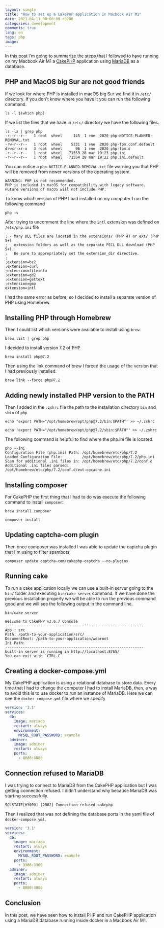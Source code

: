 ```yaml
---
layout: single
title: "How to set up a CakePHP application in Macbook Air M1"
date: 2021-04-11 00:00:00 +0200
categories: development
comments: true
lang: en
tags: php
image: 
---
```


In this post I'm going to summarize the steps that I followed to have running on my Macbook Air M1 a <a href="https://cakephp.org/">CakePHP</a> application using <a href="https://mariadb.org/">MariaDB</a> as a database.

## PHP and MacOS big Sur are not good friends

If we look for where PHP is installed in macOS big Sur we find it in `/etc/` directory. If you don't know where you have it you can run the following command.

```console
ls -l $(which php)
````
If we list the files that we have in `/etc/` directory we have the following files. 

```console
ls -la | grep php
-r--r--r--   1 root  wheel     145  1 ene  2020 php-NOTICE-PLANNED-REMOVAL.txt
-rw-r--r--   1 root  wheel    5331  1 ene  2020 php-fpm.conf.default
drwxr-xr-x   3 root  wheel      96  1 ene  2020 php-fpm.d
-r--r--r--   1 root  wheel   71553 28 mar 19:23 php.ini
-r--r--r--   1 root  wheel   71554 28 mar 19:22 php.ini.default
``` 

You can notice a `php-NOTICE-PLANNED-REMOVAL.txt` file warning you that PHP will be removed from newer versions of the operating system. 

```console
WARNING: PHP is not recommended.
PHP is included in macOS for compatibility with legacy software.
Future versions of macOS will not include PHP.
```

To know which version of PHP I had installed on my computer I run the following command

```console
php -v 
```

After trying to uncomment the line where the `intl` extension was defined on `/etc/php.ini` file  

```console
; - Many DLL files are located in the extensions/ (PHP 4) or ext/ (PHP 5+)
;   extension folders as well as the separate PECL DLL download (PHP 5+).
;   Be sure to appropriately set the extension_dir directive.
;
;extension=bz2
;extension=curl
;extension=fileinfo
;extension=gd2
;extension=gettext
;extension=gmp
extension=intl
``` 
I had the same error as before, so I decided to install a separate version of PHP using Homebrew.

## Installing PHP through Homebrew

Then I could list which versions were available to install using `brew`. 

```console
brew list | grep php
```

I decided to install version 7.2 of PHP 

```console
brew install php@7.2
```

Then using the link command of brew I forced the usage of the version that I had previously installed.

```console
brew link --force php@7.2
```
## Adding newly installed PHP version to the PATH

Then I added in the `.zshrc` file the path to the installation directory `bin` and `sbin` of `php`

```console
echo 'export PATH="/opt/homebrew/opt/php@7.2/bin:$PATH"' >> ~/.zshrc
```

```console
echo 'export PATH="/opt/homebrew/opt/php@7.2/sbin:$PATH"' >> ~/.zshrc
```

The following command is helpful to find where the php.ini file is located.

```console
php --ini
Configuration File (php.ini) Path: /opt/homebrew/etc/php/7.2
Loaded Configuration File:         /opt/homebrew/etc/php/7.2/php.ini
Scan for additional .ini files in: /opt/homebrew/etc/php/7.2/conf.d
Additional .ini files parsed:      /opt/homebrew/etc/php/7.2/conf.d/ext-opcache.ini
```

## Installing composer 

For CakePHP the first thing that I had to do was execute the following command to install `composer`:

```console
brew install composer
```

```console
composer install
```

## Updating captcha-com plugin

Then once composer was installed I was able to update the captcha plugin that I'm using to filter spambots.

```console
composer update captcha-com/cakephp-captcha --no-plugins
```

## Running cake 

To run a cake application locally we can use a built-in server going to the `bin/` folder and executing `bin/cake server` command. If we have done the previous installation properly we will be able to run the previous command good and we will see the following output in the command line.

```console
bin/cake server

Welcome to CakePHP v3.6.7 Console
---------------------------------------------------------------
App : src
Path: /path-to-your-application/src/
DocumentRoot: /path-to-your-application/webroot
Ini Path:
---------------------------------------------------------------
built-in server is running in http://localhost:8765/
You can exit with `CTRL-C`
```

## Creating a docker-compose.yml  

My CakePHP application is using a relational database to store data. Every time that I had to change the computer I had to install MariaDB, then, a way to avoid this is to use docker to run an instance of MariaDB. Here we can see the `docker-compose.yml` file where we specify   

``` yaml
version: '3.1'
services:
  db:
    image: mariadb
    restart: always
    environment:
      MYSQL_ROOT_PASSWORD: example
  adminer:
    image: adminer
    restart: always
    ports:
      - 8080:8080
```

## Connection refused to MariaDB

I was trying to connect to MariaDB from the CakePHP application but I was getting connection refused. I didn't understand why because MariaDB was starting successfully.

```
SQLSTATE[HY000] [2002] Connection refused cakephp
``` 

Then I realized that was not defining the database ports in the yaml file of `docker-compose.yml`. 

```yaml
version: '3.1'
services:
  db:
    image: mariadb
    restart: always
    environment:
      MYSQL_ROOT_PASSWORD: example
    ports:
      - 3306:3306
  adminer:
    image: adminer
    restart: always
    ports:
      - 8080:8080
```

## Conclusion

In this post, we have seen how to install PHP and run CakePHP application using a MariaDB database running inside docker in a Macbook Air M1.